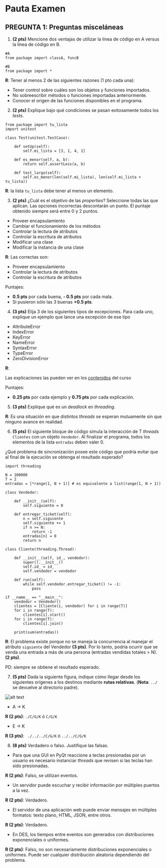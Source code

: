 # Pauta Examen


## PREGUNTA 1: Preguntas misceláneas

1. **(2 pts)** Mencione dos ventajas de utilizar la línea de código en A versus la línea de código en B.

```
#A
from package import classA, funcB
```

```
#B
from package import *
```

**R**: Tener al menos 2 de las siguientes razones (1 pto cada una):

* Tener control sobre cuáles son los objetos y funciones importados.
* No sobreescribir métodos o funciones importadas anteriormente.
* Conocer el origen de las funciones disponibles en el programa.


2. **(2 pts)** Explique bajo qué condiciones se pasan exitosamente todos los _tests_.

```
from package import tu_lista
import unitest

class Test(unitest.TestCase):

    def setUp(self):
        self.mi_lista = [3, 1, 4, 1]

    def es_menor(self, a, b):
        return self.assertLess(a, b)

    def test_largo(self):
        self.es_menor(len(self.mi_lista), len(self.mi_lista + tu_lista))
```

**R**: la lista `tu_lista` debe tener al menos un elemento.

3. **(2 pts)** ¿Cuál es el objetivo de las _properties_? Seleccione todas las que aplican. Las opciones incorrectas descontarán un punto. El puntaje obtenido siempre será entre 0 y 2 puntos.

* Proveer encapsulamiento
* Cambiar el funcionamiento de los métodos
* Controlar la lectura de atributos
* Controlar la escritura de atributos
* Modificar una clase
* Modificar la instancia de una clase

**R**: Las correctas son:
* Proveer encapsulamiento
* Controlar la lectura de atributos
* Controlar la escritura de atributos

Puntajes:

* **0.5 pts** por cada buena, **- 0.5 pts** por cada mala.
* Si pusieron sólo las 3 buenas **+0.5 pts**.

4. **(3 pts)** Elija 3 de los siguientes tipos de excepciones. Para cada uno, explique un ejemplo que lance una excepción de ese tipo

* AttributeError
* IndexError
* KeyError
* NameError
* SyntaxError
* TypeError
* ZeroDivisionError

**R**:

Las explicaciones las pueden ver en los [contenidos](https://github.com/IIC2233/contenidos/blob/master/semana-04/01-excepciones-intro.ipynb) del curso

Puntajes:
* **0.25 pts** por cada ejemplo y **0.75 pts** por cada explicación.

5. **(3 pts)** Explique qué es un _deadlock_ en _threading_.

**R**: Es una situación en que distintos _threads_ se esperan mutuamente sin que ninguno avance en realidad.

6. **(5 pts)** El siguiente bloque de código simula la interacción de T _threads_ `Clientes` con un objeto `Vendedor`. Al finalizar el programa, todos los elementos de la lista `entradas` deben valer 0.

¿Qué problema de sincronización posee este código que podría evitar que al final de la ejecución se obtenga el resultado esperado?

```
import threading

N = 100000
T = 2
entradas = [*range(1, N + 1)] # es equivalente a list(range(1, N + 1))

class Vendedor:

    def __init__(self):
        self.siguiente = 0

    def entregar_ticket(self):
        n = self.siguiente
        self.siguiente += 1
        if n >= N:
            return -1
        entradas[n] = 0
        return n

class Cliente(threading.Thread):

    def __init__(self, id_, vendedor):
        super().__init__()
        self.id_ = id_
        self.vendedor = vendedor

    def run(self):
        while self.vendedor.entregar_ticket() != -1:
            pass

if __name__ == "__main__":
    vendedor = Vendedor()
    clientes = [Cliente(i, vendedor) for i in range(T)]
    for i in range(T):
        clientes[i].start()
    for i in range(T):
        clientes[i].join()

    print(sum(entradas))
```

**R**: El problema existe porque no se maneja la concurrencia al manejar el atributo `siguiente` del Vendedor **(3 pts)**. Por lo tanto, podría ocurrir que se venda una entrada a más de una persona (entradas vendidas totales > N). **(2 pts)**.

PD: siempre se obtiene el resultado esperado.

7. **(5 pts)** Dada la siguiente figura, indique cómo llegar desde los siguientes orígenes a los destinos mediante **rutas relativas**. (**Nota**: `../` se devuelve al directorio padre).

![alt text](https://storage.googleapis.com/proyectowebpetcare/ARCHIVOS.png)

* A -> K

**R (2 pts)**: `./C/G/K` ó `C/G/K`

* E -> K

**R (3 pts)**: ` ./../../C/G/K` ó `../../C/G/K`


8. **(8 pts)** Verdadero o falso. Justifique las falsas.

* Para que una GUI en PyQt reaccione a teclas presionadas por un usuario es necesario instanciar _threads_ que revisen si las teclas han sido presionadas.

**R (2 pts)**: Falso, se utilizan eventos.

* Un servidor puede escuchar y recibir información por múltiples puertos a la vez.

**R (2 pts)**: Verdadero.

* El servidor de una aplicación web puede enviar mensajes en múltiples formatos: texto plano, HTML, JSON, entre otros.

**R (2 pts)**: Verdadero.

* En DES, los tiempos entre eventos son generados con distribuciones exponenciales o uniformes.

**R (2 pts)**: Falso, no son necesariamente distribuciones exponenciales o uniformes. Puede ser cualquier distribución aleatoria dependiendo del problema.
